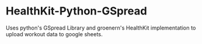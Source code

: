 # HealthKit-Python-GSpread
 Uses python's GSpread Library and groenern's HealthKit implementation to upload workout data to google sheets.
